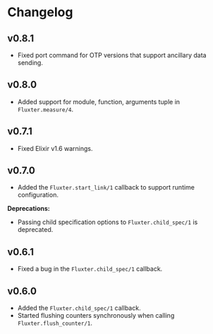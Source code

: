 # Changelog

## v0.8.1

  * Fixed port command for OTP versions that support ancillary data sending.

## v0.8.0

  * Added support for module, function, arguments tuple in `Fluxter.measure/4`.

## v0.7.1

  * Fixed Elixir v1.6 warnings.

## v0.7.0

  * Added the `Fluxter.start_link/1` callback to support runtime configuration.

__Deprecations:__

  * Passing child specification options to `Fluxter.child_spec/1` is deprecated.

## v0.6.1

  * Fixed a bug in the `Fluxter.child_spec/1` callback.

## v0.6.0

  * Added the `Fluxter.child_spec/1` callback.
  * Started flushing counters synchronously when calling `Fluxter.flush_counter/1`.
